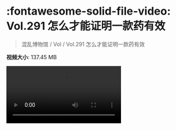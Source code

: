 # :fontawesome-solid-file-video: Vol.291 怎么才能证明一款药有效

> 混乱博物馆 / Vol / Vol.291 怎么才能证明一款药有效

**视频大小**: 137.45 MB

<div class="video"><video src="https://file.hsyhx.top/archive/混乱博物馆/Vol/Vol.291 怎么才能证明一款药有效.mp4" controls preload>🤔 您的浏览器不支持 video 标签</video></div>